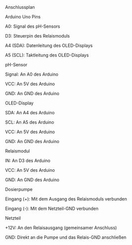 Anschlussplan

Arduino Uno Pins

A0: Signal des pH-Sensors

D3: Steuerpin des Relaismoduls

A4 (SDA): Datenleitung des OLED-Displays

A5 (SCL): Taktleitung des OLED-Displays

pH-Sensor

Signal: An A0 des Arduino

VCC: An 5V des Arduino

GND: An GND des Arduino

OLED-Display

SDA: An A4 des Arduino

SCL: An A5 des Arduino

VCC: An 5V des Arduino

GND: An GND des Arduino

Relaismodul

IN: An D3 des Arduino

VCC: An 5V des Arduino

GND: An GND des Arduino

Dosierpumpe

Eingang (+): Mit dem Ausgang des Relaismoduls verbunden

Eingang (-): Mit dem Netzteil-GND verbunden

Netzteil

+12V: An den Relaisausgang (gemeinsamer Anschluss)

GND: Direkt an die Pumpe und das Relais-GND anschließen
